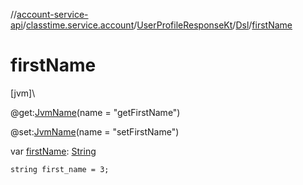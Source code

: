 //[account-service-api](../../../../index.md)/[classtime.service.account](../../index.md)/[UserProfileResponseKt](../index.md)/[Dsl](index.md)/[firstName](first-name.md)

# firstName

[jvm]\

@get:[JvmName](https://kotlinlang.org/api/latest/jvm/stdlib/kotlin.jvm/-jvm-name/index.html)(name = &quot;getFirstName&quot;)

@set:[JvmName](https://kotlinlang.org/api/latest/jvm/stdlib/kotlin.jvm/-jvm-name/index.html)(name = &quot;setFirstName&quot;)

var [firstName](first-name.md): [String](https://kotlinlang.org/api/latest/jvm/stdlib/kotlin/-string/index.html)

<code>string first_name = 3;</code>
